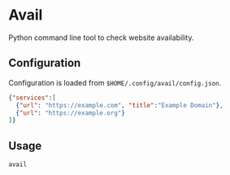 # Avail
Python command line tool to check website availability.

## Configuration
Configuration is loaded from `$HOME/.config/avail/config.json`.

```json
{"services":[
  {"url": "https://example.com", "title":"Example Domain"},
  {"url": "https://example.org"}
]}
```

## Usage
```
avail
```